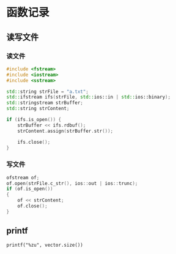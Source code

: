 # 函数记录
## 读写文件
### 读文件
``` c++
#include <fstream>
#include <iostream>
#include <sstream>

std::string strFile = "a.txt";
std::ifstream ifs(strFile, std::ios::in | std::ios::binary);
std::stringstream strBuffer;
std::string strContent;

if (ifs.is_open()) {
    strBuffer << ifs.rdbuf();
    strContent.assign(strBuffer.str());

    ifs.close();
}
```

### 写文件
```c++
ofstream of;
of.open(strFile.c_str(), ios::out | ios::trunc);
if (of.is_open())
{
    of << strContent;
    of.close();
}
```
## printf  
`printf("%zu", vector.size())`